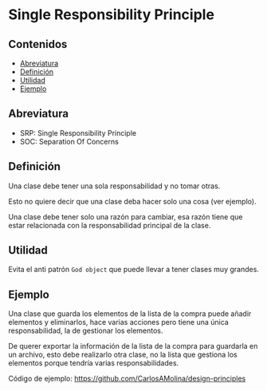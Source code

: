 # Single Responsibility Principle 

## Contenidos

- [Abreviatura](#abreviatura)
- [Definición](#definición)
- [Utilidad](#utilidad)
- [Ejemplo](#ejemplo)

## Abreviatura

- SRP: Single Responsibility Principle
- SOC: Separation Of Concerns

## Definición

Una clase debe tener una sola responsabilidad y no tomar otras.

Esto no quiere decir que una clase deba hacer solo una cosa (ver ejemplo).

Una clase debe tener solo una razón para cambiar, esa razón tiene que estar relacionada con la responsabilidad principal de la clase.

## Utilidad

Evita el anti patrón `God object` que puede llevar a tener clases muy grandes.

## Ejemplo

Una clase que guarda los elementos de la lista de la compra puede añadir elementos y eliminarlos, hace varias acciones pero tiene una única responsabilidad, la de gestionar los elementos.

De querer exportar la información de la lista de la compra para guardarla en un archivo, esto debe realizarlo otra clase, no la lista que gestiona los elementos porque tendría varias responsabilidades.

Código de ejemplo: <https://github.com/CarlosAMolina/design-principles>

